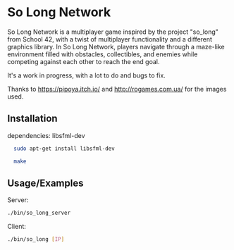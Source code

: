 
# So Long Network

So Long Network is a multiplayer game inspired by the project "so_long" from School 42, with a twist of multiplayer functionality and a different graphics library. In So Long Network, players navigate through a maze-like environment filled with obstacles, collectibles, and enemies while competing against each other to reach the end goal.

It's a work in progress, with a lot to do and bugs to fix.

Thanks to https://pipoya.itch.io/ and http://rogames.com.ua/ for the images used.


## Installation

dependencies: libsfml-dev

```bash
  sudo apt-get install libsfml-dev
```

```bash
  make
```
    
## Usage/Examples

Server:
```bash
./bin/so_long_server
```
Client:
```bash
./bin/so_long [IP]
```

